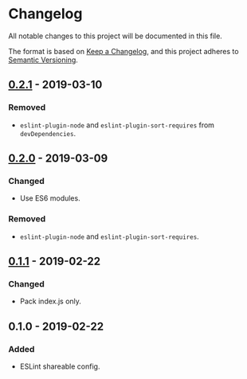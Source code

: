 # Changelog
All notable changes to this project will be documented in this file.

The format is based on [Keep a Changelog](https://keepachangelog.com/en/1.0.0/),
and this project adheres to [Semantic Versioning](https://semver.org/spec/v2.0.0.html).

## [0.2.1] - 2019-03-10
### Removed
- `eslint-plugin-node` and `eslint-plugin-sort-requires` from `devDependencies`.

## [0.2.0] - 2019-03-09
### Changed
- Use ES6 modules.

### Removed
- `eslint-plugin-node` and `eslint-plugin-sort-requires`.

## [0.1.1] - 2019-02-22
### Changed
- Pack index.js only.

## 0.1.0 - 2019-02-22
### Added
- ESLint shareable config.

[0.2.1]: https://github.com/usecamo/eslint-config-camo/compare/0.2.0...0.2.1
[0.2.0]: https://github.com/usecamo/eslint-config-camo/compare/0.1.1...0.2.0
[0.1.1]: https://github.com/usecamo/eslint-config-camo/compare/0.1.0...0.1.1
